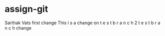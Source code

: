# assign-git
Sarthak Vats
first change
This i s a change on t e s t b r a n c h 2 
t e s t b r a n c h change


